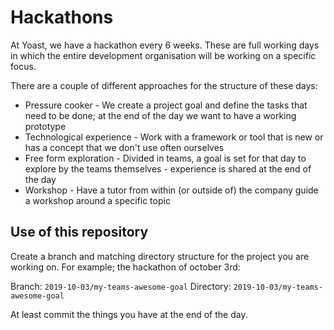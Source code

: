 # Hackathons

At Yoast, we have a hackathon every 6 weeks. These are full working days in which the entire development organisation will be working on a specific focus.

There are a couple of different approaches for the structure of these days:
* Pressure cooker - We create a project goal and define the tasks that need to be done; at the end of the day we want to have a working prototype
* Technological experience - Work with a framework or tool that is new or has a concept that we don't use often ourselves
* Free form exploration - Divided in teams, a goal is set for that day to explore by the teams themselves - experience is shared at the end of the day
* Workshop - Have a tutor from within (or outside of) the company guide a workshop around a specific topic

## Use of this repository

Create a branch and matching directory structure for the project you are working on.
For example; the hackathon of october 3rd:

Branch: `2019-10-03/my-teams-awesome-goal`
Directory: `2019-10-03/my-teams-awesome-goal`

At least commit the things you have at the end of the day.
